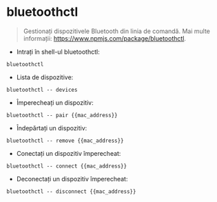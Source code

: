 # bluetoothctl

> Gestionați dispozitivele Bluetooth din linia de comandă.
> Mai multe informații: <https://www.npmjs.com/package/bluetoothctl>.

- Intrați în shell-ul bluetoothctl:

`bluetoothctl`

- Lista de dispozitive:

`bluetoothctl -- devices`

- Împerecheați un dispozitiv:

`bluetoothctl -- pair {{mac_address}}`

- Îndepărtați un dispozitiv:

`bluetoothctl -- remove {{mac_address}}`

- Conectați un dispozitiv împerecheat:

`bluetoothctl -- connect {{mac_address}}`

- Deconectați un dispozitiv împerecheat:

`bluetoothctl -- disconnect {{mac_address}}`
